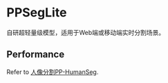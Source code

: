 # PPSegLite

自研超轻量级模型，适用于Web端或移动端实时分割场景。

## Performance
Refer to [人像分割PP-HumanSeg](../../contrib/PP-HumanSeg).
